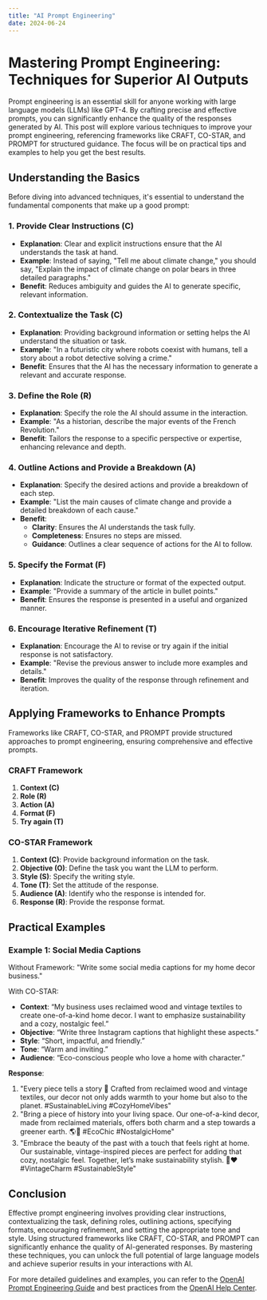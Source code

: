 ```yaml
---
title: "AI Prompt Engineering"
date: 2024-06-24
---
```


# Mastering Prompt Engineering: Techniques for Superior AI Outputs

Prompt engineering is an essential skill for anyone working with large language models (LLMs) like GPT-4. By crafting precise and effective prompts, you can significantly enhance the quality of the responses generated by AI. This post will explore various techniques to improve your prompt engineering, referencing frameworks like CRAFT, CO-STAR, and PROMPT for structured guidance. The focus will be on practical tips and examples to help you get the best results.

## Understanding the Basics

Before diving into advanced techniques, it's essential to understand the fundamental components that make up a good prompt:

### 1. Provide Clear Instructions (C)
- **Explanation**: Clear and explicit instructions ensure that the AI understands the task at hand.
- **Example**: Instead of saying, "Tell me about climate change," you should say, "Explain the impact of climate change on polar bears in three detailed paragraphs."
- **Benefit**: Reduces ambiguity and guides the AI to generate specific, relevant information.

### 2. Contextualize the Task (C)
- **Explanation**: Providing background information or setting helps the AI understand the situation or task.
- **Example**: "In a futuristic city where robots coexist with humans, tell a story about a robot detective solving a crime."
- **Benefit**: Ensures that the AI has the necessary information to generate a relevant and accurate response.

### 3. Define the Role (R)
- **Explanation**: Specify the role the AI should assume in the interaction.
- **Example**: "As a historian, describe the major events of the French Revolution."
- **Benefit**: Tailors the response to a specific perspective or expertise, enhancing relevance and depth.

### 4. Outline Actions and Provide a Breakdown (A)
- **Explanation**: Specify the desired actions and provide a breakdown of each step.
- **Example**: "List the main causes of climate change and provide a detailed breakdown of each cause."
- **Benefit**:
  - **Clarity**: Ensures the AI understands the task fully.
  - **Completeness**: Ensures no steps are missed.
  - **Guidance**: Outlines a clear sequence of actions for the AI to follow.

### 5. Specify the Format (F)
- **Explanation**: Indicate the structure or format of the expected output.
- **Example**: "Provide a summary of the article in bullet points."
- **Benefit**: Ensures the response is presented in a useful and organized manner.

### 6. Encourage Iterative Refinement (T)
- **Explanation**: Encourage the AI to revise or try again if the initial response is not satisfactory.
- **Example**: "Revise the previous answer to include more examples and details."
- **Benefit**: Improves the quality of the response through refinement and iteration.

## Applying Frameworks to Enhance Prompts

Frameworks like CRAFT, CO-STAR, and PROMPT provide structured approaches to prompt engineering, ensuring comprehensive and effective prompts.

### CRAFT Framework

1. **Context (C)**
2. **Role (R)**
3. **Action (A)**
4. **Format (F)**
5. **Try again (T)**

### CO-STAR Framework

1. **Context (C)**: Provide background information on the task.
2. **Objective (O)**: Define the task you want the LLM to perform.
3. **Style (S)**: Specify the writing style.
4. **Tone (T)**: Set the attitude of the response.
5. **Audience (A)**: Identify who the response is intended for.
6. **Response (R)**: Provide the response format.

## Practical Examples

### Example 1: Social Media Captions

Without Framework:
"Write some social media captions for my home decor business."

With CO-STAR:
- **Context**: “My business uses reclaimed wood and vintage textiles to create one-of-a-kind home decor. I want to emphasize sustainability and a cozy, nostalgic feel.”
- **Objective**: “Write three Instagram captions that highlight these aspects.”
- **Style**: “Short, impactful, and friendly.”
- **Tone**: “Warm and inviting.”
- **Audience**: “Eco-conscious people who love a home with character.”

**Response**:
1. "Every piece tells a story 🌿 Crafted from reclaimed wood and vintage textiles, our decor not only adds warmth to your home but also to the planet. #SustainableLiving #CozyHomeVibes"
2. "Bring a piece of history into your living space. Our one-of-a-kind decor, made from reclaimed materials, offers both charm and a step towards a greener earth. 🌎💚 #EcoChic #NostalgicHome"
3. "Embrace the beauty of the past with a touch that feels right at home. Our sustainable, vintage-inspired pieces are perfect for adding that cozy, nostalgic feel. Together, let’s make sustainability stylish. 🏡❤️ #VintageCharm #SustainableStyle"

## Conclusion

Effective prompt engineering involves providing clear instructions, contextualizing the task, defining roles, outlining actions, specifying formats, encouraging refinement, and setting the appropriate tone and style. Using structured frameworks like CRAFT, CO-STAR, and PROMPT can significantly enhance the quality of AI-generated responses. By mastering these techniques, you can unlock the full potential of large language models and achieve superior results in your interactions with AI.

For more detailed guidelines and examples, you can refer to the [OpenAI Prompt Engineering Guide](https://platform.openai.com/docs/guides/prompt-engineering/prompt-engineering) and best practices from the [OpenAI Help Center](https://help.openai.com/en/articles/6654000-best-practices-for-prompt-engineering-with-the-openai-api).
